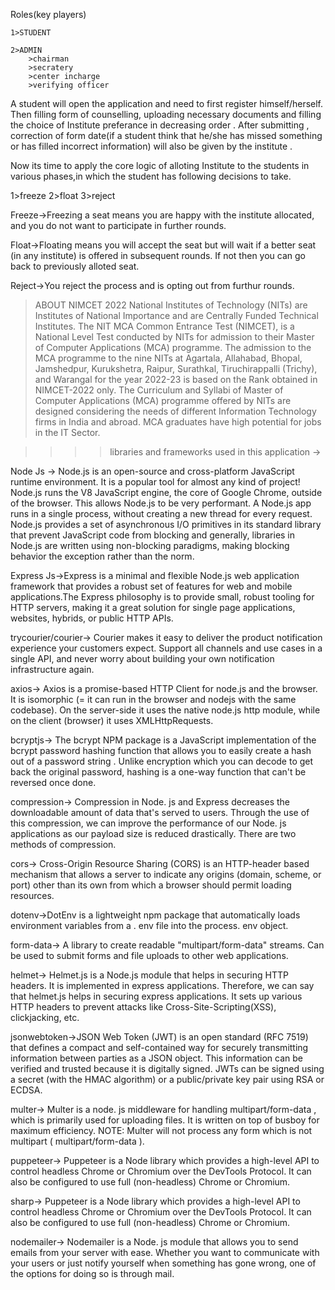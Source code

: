 Roles(key players)

    1>STUDENT

    2>ADMIN
        >chairman
        >secratery
        >center incharge
        >verifying officer





A student will open the application and need to first register himself/herself. Then filling form of counselling, uploading necessary documents and filling the choice of Institute preferance in decreasing order . After submitting , correction of form date(if a student think that he/she has missed something or has filled incorrect information) will also be given by the institute .

Now its time to apply the core logic of alloting Institute to the students in various phases,in which the student has following decisions to take.

  1>freeze
  2>float
  3>reject


Freeze->Freezing a seat means you are happy with the institute  allocated, and you do not want to participate in further rounds.


Float->Floating means you will accept the seat but will wait if a better seat (in any institute) is offered in subsequent rounds. If not then you can go back to previously alloted seat.

Reject->You reject the process and is opting out from furthur rounds.



>ABOUT NIMCET 2022
National Institutes of Technology (NITs) are Institutes of National Importance and
are Centrally Funded Technical Institutes. The NIT MCA Common Entrance Test
(NIMCET), is a National Level Test conducted by NITs for admission to their Master
of Computer Applications (MCA) programme. The admission to the MCA
programme to the nine NITs at Agartala, Allahabad, Bhopal, Jamshedpur,
Kurukshetra, Raipur, Surathkal, Tiruchirappalli (Trichy), and Warangal for the year
2022-23 is based on the Rank obtained in NIMCET-2022 only. The Curriculum and
Syllabi of Master of Computer Applications (MCA) programme offered by NITs
are designed considering the needs of different Information Technology firms in
India and abroad. MCA graduates have high potential for jobs in the IT Sector.





>>>>libraries and frameworks used in this application ->

Node Js ->  Node.js is an open-source and cross-platform JavaScript runtime environment. It is a popular tool for almost any kind of project!
Node.js runs the V8 JavaScript engine, the core of Google Chrome, outside of the browser. This allows Node.js to be very performant.
A Node.js app runs in a single process, without creating a new thread for every request. Node.js provides a set of asynchronous I/O primitives in its standard library that prevent JavaScript code from blocking and generally, libraries in Node.js are written using non-blocking paradigms, making blocking behavior the exception rather than the norm.



Express Js->Express is a minimal and flexible Node.js web application framework that provides a robust set of features for web and mobile applications.The Express philosophy is to provide small, robust tooling for HTTP servers, making it a great solution for single page applications, websites, hybrids, or public HTTP APIs.


trycourier/courier-> Courier makes it easy to deliver the product notification experience your customers expect. Support all channels and use cases in a single API, and never worry about building your own notification infrastructure again.


axios-> Axios is a promise-based HTTP Client for node.js and the browser. It is isomorphic (= it can run in the browser and nodejs with the same codebase). On the server-side it uses the native node.js http module, while on the client (browser) it uses XMLHttpRequests.


bcryptjs-> The bcrypt NPM package is a JavaScript implementation of the bcrypt password hashing function that allows you to easily create a hash out of a password string . Unlike encryption which you can decode to get back the original password, hashing is a one-way function that can't be reversed once done.


compression-> Compression in Node. js and Express decreases the downloadable amount of data that's served to users. Through the use of this compression, we can improve the performance of our Node. js applications as our payload size is reduced drastically. There are two methods of compression.


cors-> Cross-Origin Resource Sharing (CORS) is an HTTP-header based mechanism that allows a server to indicate any origins (domain, scheme, or port) other than its own from which a browser should permit loading resources.


dotenv->DotEnv is a lightweight npm package that automatically loads environment variables from a . env file into the process. env object.

form-data-> A library to create readable "multipart/form-data" streams. Can be used to submit forms and file uploads to other web applications.

helmet-> Helmet.js is a Node.js module that helps in securing HTTP headers. It is implemented in express applications. Therefore, we can say that helmet.js helps in securing express applications. It sets up various HTTP headers to prevent attacks like Cross-Site-Scripting(XSS), clickjacking, etc.


jsonwebtoken->JSON Web Token (JWT) is an open standard (RFC 7519) that defines a compact and self-contained way for securely transmitting information between parties as a JSON object. This information can be verified and trusted because it is digitally signed. JWTs can be signed using a secret (with the HMAC algorithm) or a public/private key pair using RSA or ECDSA.


multer-> Multer is a node. js middleware for handling multipart/form-data , which is primarily used for uploading files. It is written on top of busboy for maximum efficiency. NOTE: Multer will not process any form which is not multipart ( multipart/form-data ).



puppeteer-> Puppeteer is a Node library which provides a high-level API to control headless Chrome or Chromium over the DevTools Protocol. It can also be configured to use full (non-headless) Chrome or Chromium.



sharp-> Puppeteer is a Node library which provides a high-level API to control headless Chrome or Chromium over the DevTools Protocol. It can also be configured to use full (non-headless) Chrome or Chromium.



nodemailer-> Nodemailer is a Node. js module that allows you to send emails from your server with ease. Whether you want to communicate with your users or just notify yourself when something has gone wrong, one of the options for doing so is through mail.
